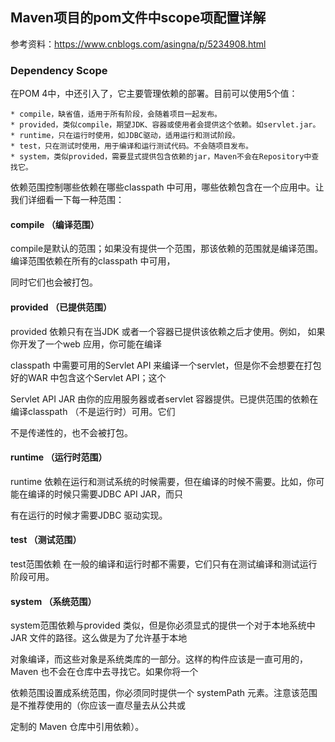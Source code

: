 ## Maven项目的pom文件中scope项配置详解

参考资料：https://www.cnblogs.com/asingna/p/5234908.html

### Dependency Scope 

在POM 4中，<dependency>中还引入了<scope>，它主要管理依赖的部署。目前<scope>可以使用5个值： 

    * compile，缺省值，适用于所有阶段，会随着项目一起发布。 
    * provided，类似compile，期望JDK、容器或使用者会提供这个依赖。如servlet.jar。 
    * runtime，只在运行时使用，如JDBC驱动，适用运行和测试阶段。 
    * test，只在测试时使用，用于编译和运行测试代码。不会随项目发布。 
    * system，类似provided，需要显式提供包含依赖的jar，Maven不会在Repository中查找它。

依赖范围控制哪些依赖在哪些classpath 中可用，哪些依赖包含在一个应用中。让我们详细看一下每一种范围：
 
#### compile （编译范围）
 
compile是默认的范围；如果没有提供一个范围，那该依赖的范围就是编译范围。编译范围依赖在所有的classpath 中可用，

同时它们也会被打包。
 
#### provided （已提供范围）
 
provided 依赖只有在当JDK 或者一个容器已提供该依赖之后才使用。例如， 如果你开发了一个web 应用，你可能在编译

classpath 中需要可用的Servlet API 来编译一个servlet，但是你不会想要在打包好的WAR 中包含这个Servlet API；这个

Servlet API JAR 由你的应用服务器或者servlet 容器提供。已提供范围的依赖在编译classpath （不是运行时）可用。它们

不是传递性的，也不会被打包。
 
#### runtime （运行时范围）
 
runtime 依赖在运行和测试系统的时候需要，但在编译的时候不需要。比如，你可能在编译的时候只需要JDBC API JAR，而只

有在运行的时候才需要JDBC
 驱动实现。
 
#### test （测试范围）
 
test范围依赖 在一般的编译和运行时都不需要，它们只有在测试编译和测试运行阶段可用。
 
#### system （系统范围）
 
system范围依赖与provided 类似，但是你必须显式的提供一个对于本地系统中JAR 文件的路径。这么做是为了允许基于本地

对象编译，而这些对象是系统类库的一部分。这样的构件应该是一直可用的，Maven 也不会在仓库中去寻找它。如果你将一个

依赖范围设置成系统范围，你必须同时提供一个 systemPath 元素。注意该范围是不推荐使用的（你应该一直尽量去从公共或

定制的 Maven 仓库中引用依赖）。

